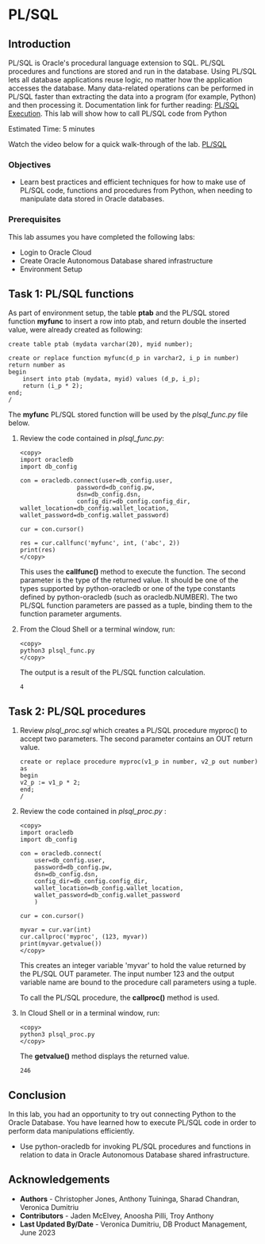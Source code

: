 # PL/SQL

## Introduction

PL/SQL is Oracle's procedural language extension to SQL. PL/SQL procedures and functions are stored and run in the database. Using PL/SQL lets all database applications reuse logic, no matter how the application accesses the database. Many data-related operations can be performed in PL/SQL faster than extracting the data into a program (for example, Python) and then processing it. Documentation link for further reading: [PL/SQL Execution](https://python-oracledb.readthedocs.io/en/latest/user_guide/plsql_execution.html).
This lab will show how to call PL/SQL code from Python

Estimated Time: 5 minutes

Watch the video below for a quick walk-through of the lab.
[PL/SQL](videohub:1_5815o1t4)

### Objectives

*  Learn best practices and efficient techniques for how to make use of PL/SQL code, functions and procedures from Python, when needing to manipulate data stored in Oracle databases.

### Prerequisites

This lab assumes you have completed the following labs:
* Login to Oracle Cloud
* Create Oracle Autonomous Database shared infrastructure
* Environment Setup

## Task 1: PL/SQL functions

As part of environment setup, the table **ptab** and the PL/SQL stored function **myfunc** to insert a row into ptab, and return double the inserted value, were already created as following:

````
create table ptab (mydata varchar(20), myid number);

create or replace function myfunc(d_p in varchar2, i_p in number) return number as
begin
    insert into ptab (mydata, myid) values (d_p, i_p);
    return (i_p * 2);
end;
/
````
    
The **myfunc** PL/SQL stored function will be used by the *plsql_func.py* file below.

1. Review the code contained in *plsql\_func.py*:

    ````
    <copy>
    import oracledb
    import db_config

    con = oracledb.connect(user=db_config.user,
                    password=db_config.pw, 
                    dsn=db_config.dsn,
                    config_dir=db_config.config_dir, wallet_location=db_config.wallet_location, wallet_password=db_config.wallet_password)

    cur = con.cursor()

    res = cur.callfunc('myfunc', int, ('abc', 2))
    print(res)
    </copy>
    ````

    This uses the **callfunc()** method to execute the function. The second parameter is the type of the returned value. It should be one of the types supported by python-oracledb or one of the type constants defined by python-oracledb (such as oracledb.NUMBER). The two PL/SQL function parameters are passed as a tuple, binding them to the function parameter arguments.

2. From the Cloud Shell or a terminal window, run:

    ````
    <copy>
    python3 plsql_func.py
    </copy>
    ````

    The output is a result of the PL/SQL function calculation.

    ````
    4
    ````

## Task 2: PL/SQL procedures

1. Review *plsql\_proc.sql* which creates a PL/SQL procedure myproc() to accept two parameters. The second parameter contains an OUT return value.

    ````
    create or replace procedure myproc(v1_p in number, v2_p out number) as
    begin
    v2_p := v1_p * 2;
    end;
    /
    ````

2. Review the code contained in *plsql\_proc.py* :

    ````
    <copy>
    import oracledb
    import db_config

    con = oracledb.connect(
        user=db_config.user,
        password=db_config.pw, 
        dsn=db_config.dsn,
        config_dir=db_config.config_dir, 
        wallet_location=db_config.wallet_location, 
        wallet_password=db_config.wallet_password
        )
    
    cur = con.cursor()

    myvar = cur.var(int)
    cur.callproc('myproc', (123, myvar))
    print(myvar.getvalue())
    </copy>
    ````

    This creates an integer variable 'myvar' to hold the value returned by the PL/SQL OUT parameter. The input number 123 and the output variable name are bound to the procedure call parameters using a tuple.

    To call the PL/SQL procedure, the **callproc()** method is used.

3. In Cloud Shell or in a terminal window, run:

    ````
    <copy>
    python3 plsql_proc.py
    </copy>
    ````

    The **getvalue()** method displays the returned value.

    ````
    246
    ````

## Conclusion

In this lab, you had an opportunity to try out connecting Python to the Oracle Database.
You have learned how to execute PL/SQL code in order to perform data manipulations efficiently.
* Use python-oracledb for invoking PL/SQL procedures and functions in relation to data in Oracle Autonomous Database shared infrastructure.

## Acknowledgements

* **Authors** - Christopher Jones, Anthony Tuininga, Sharad Chandran, Veronica Dumitriu
* **Contributors** - Jaden McElvey, Anoosha Pilli, Troy Anthony
* **Last Updated By/Date** - Veronica Dumitriu, DB Product Management, June 2023